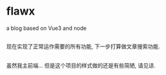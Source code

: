 # flawx
a blog based on Vue3 and node

## 
现在实现了正常运作需要的所有功能, 下一步打算做文章搜索功能.

##
虽然我主前端...
但是这个项目的样式做的还是有些简陋, 请见谅.
